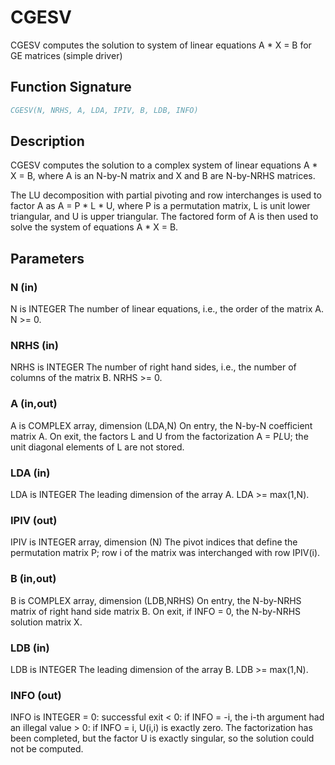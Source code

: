 # CGESV

CGESV computes the solution to system of linear equations A * X = B for GE matrices (simple driver)

## Function Signature

```fortran
CGESV(N, NRHS, A, LDA, IPIV, B, LDB, INFO)
```

## Description


 CGESV computes the solution to a complex system of linear equations
    A * X = B,
 where A is an N-by-N matrix and X and B are N-by-NRHS matrices.

 The LU decomposition with partial pivoting and row interchanges is
 used to factor A as
    A = P * L * U,
 where P is a permutation matrix, L is unit lower triangular, and U is
 upper triangular.  The factored form of A is then used to solve the
 system of equations A * X = B.

## Parameters

### N (in)

N is INTEGER The number of linear equations, i.e., the order of the matrix A. N >= 0.

### NRHS (in)

NRHS is INTEGER The number of right hand sides, i.e., the number of columns of the matrix B. NRHS >= 0.

### A (in,out)

A is COMPLEX array, dimension (LDA,N) On entry, the N-by-N coefficient matrix A. On exit, the factors L and U from the factorization A = P*L*U; the unit diagonal elements of L are not stored.

### LDA (in)

LDA is INTEGER The leading dimension of the array A. LDA >= max(1,N).

### IPIV (out)

IPIV is INTEGER array, dimension (N) The pivot indices that define the permutation matrix P; row i of the matrix was interchanged with row IPIV(i).

### B (in,out)

B is COMPLEX array, dimension (LDB,NRHS) On entry, the N-by-NRHS matrix of right hand side matrix B. On exit, if INFO = 0, the N-by-NRHS solution matrix X.

### LDB (in)

LDB is INTEGER The leading dimension of the array B. LDB >= max(1,N).

### INFO (out)

INFO is INTEGER = 0: successful exit < 0: if INFO = -i, the i-th argument had an illegal value > 0: if INFO = i, U(i,i) is exactly zero. The factorization has been completed, but the factor U is exactly singular, so the solution could not be computed.

